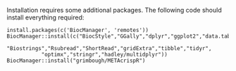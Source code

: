 Installation requires some additional packages.  The following code should install everything required:

```{r}
install.packages(c('BiocManager', 'remotes'))
BiocManager::install(c("BiocStyle","GGally","dplyr","ggplot2","data.table","lmerTest",
           "Biostrings","Rsubread","ShortRead","gridExtra","tibble","tidyr",
           "optimx","stringr","hadley/multidplyr"))
BiocManager::install("grimbough/METAcrispR")           
```
